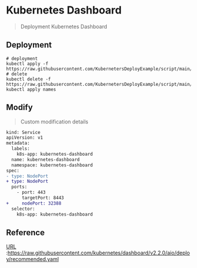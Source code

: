 # Kubernetes Dashboard
> Deployment Kubernetes Dashboard


## Deployment 

```shell
# deployment
kubectl apply -f https://raw.githubusercontent.com/KubernetersDeployExample/script/main/dashboard/dashboard.yaml
# delete
kubectl delete -f https://raw.githubusercontent.com/KubernetersDeployExample/script/main/dashboard/dashboard.yaml
kubectl apply names
```

## Modify
> Custom modification details


```diff
kind: Service
apiVersion: v1
metadata:
  labels:
    k8s-app: kubernetes-dashboard
  name: kubernetes-dashboard
  namespace: kubernetes-dashboard
spec:
- type: NodePort
+ type: NodePort
  ports:
    - port: 443
      targetPort: 8443
+     nodePort: 32388
  selector:
    k8s-app: kubernetes-dashboard
```

## Reference
[URL](https://raw.githubusercontent.com/kubernetes/dashboard/v2.2.0/aio/deploy/recommended.yaml) :https://raw.githubusercontent.com/kubernetes/dashboard/v2.2.0/aio/deploy/recommended.yaml